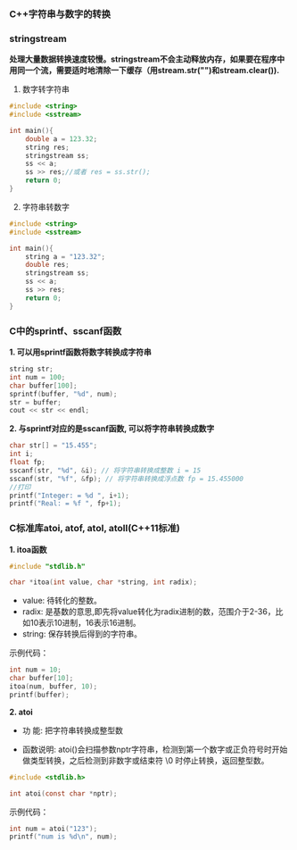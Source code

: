 ### C++字符串与数字的转换



### stringstream

**处理大量数据转换速度较慢。stringstream不会主动释放内存，如果要在程序中用同一个流，需要适时地清除一下缓存（用stream.str("")和stream.clear()).**

1. 数字转字符串

```cpp
#include <string>
#include <sstream>

int main(){
    double a = 123.32;
    string res;
    stringstream ss;
    ss << a;
    ss >> res;//或者 res = ss.str();
    return 0;
}
```



2. 字符串转数字

```cpp
#include <string>
#include <sstream>

int main(){
    string a = "123.32";
    double res;
    stringstream ss;
    ss << a;
    ss >> res;
    return 0;
}
```



### **C中的sprintf、sscanf函数**

**1. 可以用sprintf函数将数字转换成字符串**

```c
string str;
int num = 100;
char buffer[100];
sprintf(buffer, "%d", num);
str = buffer;
cout << str << endl;
```

**2. 与sprintf对应的是sscanf函数, 可以将字符串转换成数字**

```c
char str[] = "15.455";
int i;
float fp;
sscanf(str, "%d", &i); // 将字符串转换成整数 i = 15
sscanf(str, "%f", &fp); // 将字符串转换成浮点数 fp = 15.455000
//打印
printf("Integer: = %d ", i+1);
printf("Real: = %f ", fp+1);
```



### C标准库atoi, atof, atol, atoll(C++11标准)

**1. itoa函数**

```c
#include "stdlib.h"

char *itoa(int value, char *string, int radix);
```

- value: 待转化的整数。
- radix: 是基数的意思,即先将value转化为radix进制的数，范围介于2-36，比如10表示10进制，16表示16进制。
- string: 保存转换后得到的字符串。

示例代码：

 ```c
int num = 10;
char buffer[10];
itoa(num, buffer, 10);
printf(buffer);
 ```



**2. atoi**

- 功 能: 把字符串转换成整型数

- 函数说明: atoi()会扫描参数nptr字符串，检测到第一个数字或正负符号时开始做类型转换，之后检测到非数字或结束符 \0 时停止转换，返回整型数。

```c
#include <stdlib.h>　

int atoi(const char *nptr);
```



示例代码：

```c
int num = atoi("123");
printf("num is %d\n", num);
```

